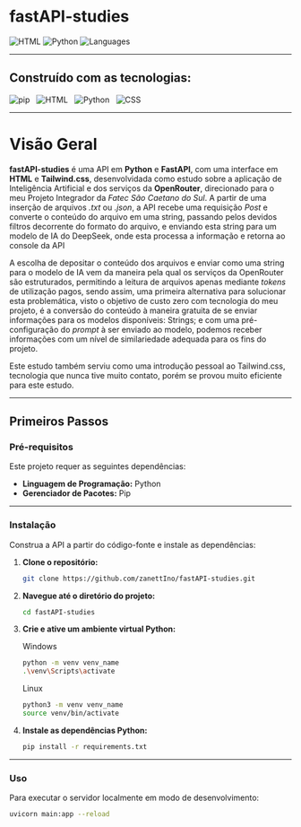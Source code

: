 # **fastAPI-studies**

![HTML](https://img.shields.io/badge/html-51.6%25-blue)
![Python](https://img.shields.io/badge/python-48.4%25-blue)
![Languages](https://img.shields.io/badge/languages-2-blue)

---

## Construído com as tecnologias:

![pip](https://img.shields.io/badge/pip-red) &nbsp;
![HTML](https://img.shields.io/badge/HTML-yellow) &nbsp;
![Python](https://img.shields.io/badge/py-fastAPI-blue) &nbsp;
![CSS](https://img.shields.io/badge/css-Tailwind.css-blue) &nbsp;

---

# Visão Geral

**fastAPI-studies** é uma API em **Python** e **FastAPI**, com uma interface em **HTML** e **Tailwind.css**, desenvolvidada como estudo sobre a aplicação de Inteligência Artificial e dos serviços da **OpenRouter**, direcionado para o meu Projeto Integrador da *Fatec São Caetano do Sul*.
A partir de uma inserção de arquivos *.txt* ou *.json*, a API recebe uma requisição *Post* e converte o conteúdo do arquivo em uma string, passando pelos devidos filtros decorrente do formato do arquivo, e enviando esta string para um modelo de IA do DeepSeek, onde esta processa a informação e retorna ao console da API

A escolha de depositar o conteúdo dos arquivos e enviar como uma string para o modelo de IA vem da maneira pela qual os serviços da OpenRouter são estruturados, permitindo a leitura de arquivos apenas mediante *tokens* de utilização pagos, sendo assim, uma primeira alternativa para solucionar esta problemática, visto o objetivo de custo zero com tecnologia do meu projeto, é a conversão do conteúdo à maneira gratuita de se enviar informações para os modelos disponíveis: Strings; e com uma pré-configuração do *prompt* à ser enviado ao modelo, podemos receber informações com um nível de similariedade adequada para os fins do projeto.

Este estudo também serviu como uma introdução pessoal ao Tailwind.css, tecnologia que nunca tive muito contato, porém se provou muito eficiente para este estudo.

---

## Primeiros Passos

### Pré-requisitos

Este projeto requer as seguintes dependências:

- **Linguagem de Programação:** Python
- **Gerenciador de Pacotes:** Pip

---

### Instalação

Construa a API a partir do código-fonte e instale as dependências:

1. **Clone o repositório:**

    ```bash
    git clone https://github.com/zanettIno/fastAPI-studies.git
    ```

2. **Navegue até o diretório do projeto:**

    ```bash
    cd fastAPI-studies
    ```

3. **Crie e ative um ambiente virtual Python:**

    Windows
    ```bash 
    python -m venv venv_name
    .\venv\Scripts\activate
    ```

     Linux
     ```bash 
     python3 -m venv venv_name
     source venv/bin/activate
    ```

4. **Instale as dependências Python:**

    ```bash
    pip install -r requirements.txt
    ```

---

### Uso

Para executar o servidor localmente em modo de desenvolvimento:

```bash
uvicorn main:app --reload
